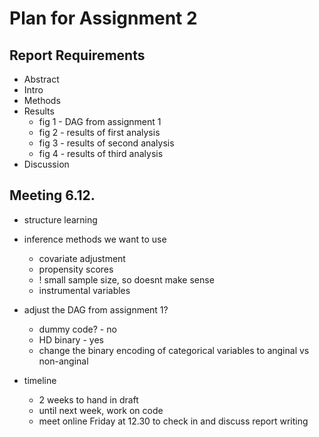 # Plan for Assignment 2

## Report Requirements

* Abstract
* Intro
* Methods
* Results
    * fig 1 - DAG from assignment 1
    * fig 2 - results of first analysis
    * fig 3 - results of second analysis
    * fig 4 - results of third analysis
* Discussion

## Meeting 6.12.

* structure learning
* inference methods we want to use
    * covariate adjustment
    * propensity scores
    * ! small sample size, so doesnt make sense
    * instrumental variables


* adjust the DAG from assignment 1?
    * dummy code? - no
    * HD binary - yes
    * change the binary encoding of categorical variables to anginal vs non-anginal

* timeline
    * 2 weeks to hand in draft
    * until next week, work on code
    * meet online Friday at 12.30 to check in and discuss report writing
